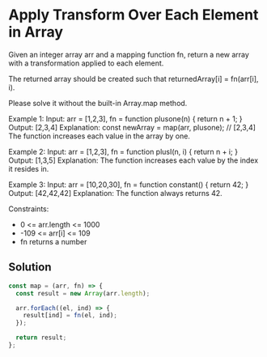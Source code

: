 # Apply Transform Over Each Element in Array

Given an integer array arr and a mapping function fn, return a new array with a transformation applied to each element.

The returned array should be created such that returnedArray[i] = fn(arr[i], i).

Please solve it without the built-in Array.map method.

Example 1:
Input: arr = [1,2,3], fn = function plusone(n) { return n + 1; }
Output: [2,3,4]
Explanation:
const newArray = map(arr, plusone); // [2,3,4]
The function increases each value in the array by one.

Example 2:
Input: arr = [1,2,3], fn = function plusI(n, i) { return n + i; }
Output: [1,3,5]
Explanation: The function increases each value by the index it resides in.

Example 3:
Input: arr = [10,20,30], fn = function constant() { return 42; }
Output: [42,42,42]
Explanation: The function always returns 42.

Constraints:

- 0 <= arr.length <= 1000
- -109 <= arr[i] <= 109
- fn returns a number

## Solution

```javascript
const map = (arr, fn) => {
  const result = new Array(arr.length);

  arr.forEach((el, ind) => {
    result[ind] = fn(el, ind);
  });

  return result;
};
```
